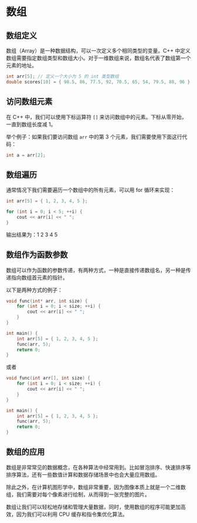 # 数组

## 数组定义

数组（Array）是一种数据结构，可以一次定义多个相同类型的变量。C++ 中定义数组需要指定数组类型和数组大小。对于一维数组来说，数组名代表了数组第一个元素的地址。

```c++
int arr[5]; // 定义一个大小为 5 的 int 类型数组
double scores[10] = { 98.5, 86, 77.5, 92, 70.5, 65, 54, 79.5, 88, 96 };  // 定义并初始化 double 类型数组
```

## 访问数组元素

在 C++ 中，我们可以使用下标运算符 `[]` 来访问数组中的元素。下标从零开始，一直到数组长度减 1。

举个例子：如果我们要访问数组 `arr` 中的第 3 个元素，我们需要使用下面这行代码：

```c++
int a = arr[2];
```

## 数组遍历

通常情况下我们需要遍历一个数组中的所有元素，可以用 for 循环来实现：

```c++
int arr[5] = { 1, 2, 3, 4, 5 };

for (int i = 0; i < 5; ++i) {
    cout << arr[i] << " ";
}
```

输出结果为：1 2 3 4 5

## 数组作为函数参数

数组可以作为函数的参数传递，有两种方式，一种是直接传递数组名，另一种是传递指向数组首元素的指针。

以下是两种方式的例子：

```c++
void func(int* arr, int size) {
    for (int i = 0; i < size; ++i) {
        cout << arr[i] << " ";
    }
}

int main() {
    int arr[5] = { 1, 2, 3, 4, 5 };
    func(arr, 5);
    return 0;
}
```

或者

```c++
void func(int arr[], int size) {
    for (int i = 0; i < size; ++i) {
        cout << arr[i] << " ";
    }
}

int main() {
    int arr[5] = { 1, 2, 3, 4, 5 };
    func(arr, 5);
    return 0;
}
```

## 数组的应用

数组是非常常见的数据概念，在各种算法中经常用到。比如冒泡排序、快速排序等排序算法，还有一些数值计算和数据存储场景中也会大量应用数组。

除此之外，在计算机图形学中，数组非常重要，因为图像本质上就是一个二维数组，我们需要对每个像素进行绘制，从而得到一张完整的图片。

数组让我们可以轻松地存储和管理大量数据，同时，使用数组的程序可能更加高效，因为我们可以利用 CPU 缓存和指令集优化算法。
